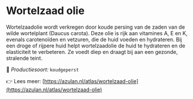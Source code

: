 # Wortelzaad olie

Wortelzaadolie wordt verkregen door koude persing van de zaden van de wilde wortelplant (Daucus carota). Deze olie is rijk aan vitamines A, E en K, evenals carotenoïden en vetzuren, die de huid voeden en hydrateren. Bij een droge of rijpere huid helpt wortelzaadolie de huid te hydrateren en de elasticiteit te verbeteren. Ze voedt diep en draagt bij aan een gezonde, stralende teint.

🔧 *Productiesoort:* `koudgeperst`

👉 Lees meer: [https://azulan.nl/atlas/wortelzaad-olie](https://azulan.nl/atlas/wortelzaad-olie)